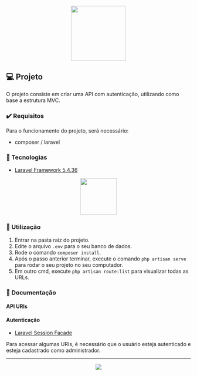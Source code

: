 <p align="center"><img height="150px" widht="200px" src="https://miro.medium.com/max/1292/1*y5_uGkNdD6h6pN2aU1RPGw.png"></p>

## :computer: Projeto

O projeto consiste em criar uma API com autenticação, utilizando como base a estrutura MVC.

### :heavy_check_mark: Requisitos 

Para o funcionamento do projeto, será necessário:

- composer / laravel
  
### :rocket: Tecnologias

- <a href="https://laravel.com/docs/5.4">Laravel Framework 5.4.36</a>

<p align="center">
  <img height="100px" widht="100px" src="https://laravel.com/assets/img/components/logo-laravel.svg">
</p>

### :mega: Utilização 

1. Entrar na pasta raiz do projeto.
2. Edite o arquivo `.env` para o seu banco de dados.
3. Rode o comando `composer install`.
4. Após o passo anterior terminar, execute o comando `php artisan serve` para rodar o seu projeto no seu computador.
5. Em outro cmd, execute `php artisan route:list` para visualizar todas as URLs.

### :newspaper: Documentação

#### API URIs

<details hidden>
  <summary>:hamster: Animal</summary>

  > [Listar todos os Animais](documentation/animal_by_id.md) <br>
  > Listar todos os Animais - por Ordem Alfabética <br>
  > Listar todos os Animais - por Ordem de Raça <br>
  > Atualizar Animal <br> 
  > Deletar Animal <br> 
  > Criar Animal <br>

</details>

<details hidden>
  <summary>:family: Cliente</summary>
  
  > Listar todos os Clientes <br>
  > Listar todos os Clientes - por Ordem Alfabética <br>
  > Listar todos os Clientes - por Ordem de Idade <br>
  > Atualizar Cliente <br> 
  > Deletar Cliente <br> 
  > Criar Cliente <br>
  
</details>

<details hidden>
  <summary>:lock: Usuário</summary>
  
  > Login <br> 
  > Registrar Usuário <br>
  
</details>

#### Autenticação

- <a href="https://laravel.com/docs/5.0/session#session-usage">Laravel Session Facade</a>

Para acessar algumas URIs, é necessário que o usuário esteja autenticado e esteja cadastrado como administrador.

---

<p align="center">
  <a href="https://github.com/thrnkk" ><img src="https://img.shields.io/badge/github-thrnkk-24292e"></a>
</p>
